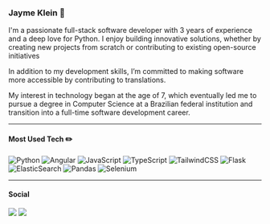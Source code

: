 ### Jayme Klein :snake:
I'm a passionate full-stack software developer with 3 years of experience and a deep love for Python. I enjoy building innovative solutions, whether by creating new projects from scratch or contributing to existing open-source initiatives

In addition to my development skills, I’m committed to making software more accessible by contributing to translations.

My interest in technology began at the age of 7, which eventually led me to pursue a degree in Computer Science at a Brazilian federal institution and transition into a full-time software development career. <br>
___
#### Most Used Tech ✏️

![Python](https://img.shields.io/badge/python-3670A0?style=for-the-badge&logo=python&logoColor=ffdd54) ![Angular](https://img.shields.io/badge/angular-%23DD0031.svg?style=for-the-badge&logo=angular&logoColor=white) ![JavaScript](https://img.shields.io/badge/javascript-%23323330.svg?style=for-the-badge&logo=javascript&logoColor=%23F7DF1E) ![TypeScript](https://img.shields.io/badge/typescript-%23007ACC.svg?style=for-the-badge&logo=typescript&logoColor=white) ![TailwindCSS](https://img.shields.io/badge/tailwindcss-%2338B2AC.svg?style=for-the-badge&logo=tailwind-css&logoColor=white) ![Flask](https://img.shields.io/badge/flask-%23000.svg?style=for-the-badge&logo=flask&logoColor=white) ![ElasticSearch](https://img.shields.io/badge/-ElasticSearch-005571?style=for-the-badge&logo=elasticsearch) ![Pandas](https://img.shields.io/badge/pandas-%23150458.svg?style=for-the-badge&logo=pandas&logoColor=white) ![Selenium](https://img.shields.io/badge/-selenium-%43B02A?style=for-the-badge&logo=selenium&logoColor=white)
___
#### Social
![](https://komarev.com/ghpvc/?username=jaymeklein) ![](https://www.codewars.com/users/jaymeklein/badges/small)<br>

